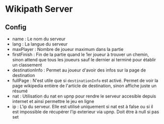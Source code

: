 # Wikipath Server

## Config

 - name : Le nom du serveur
 - lang : La langue du serveur
 - maxPlayer : Nombre de joueur maximum dans la partie
 - firstFinish : Fin de la partie quand le 1er joueur à trouver un chemin, sinon attend que tous les joueurs sauf le dernier ai terminé pour établir un classement
 - destinationInfo : Permet au joueur d'avoir des infos sur la page de destination
 - fullPage : N'est utile que si `destinationInfo` est activé. Permet de voir la page wikipedia entière de l'article de destination, sinon affiche juste un résumé
 - nat : Utilisation du nat en upnp pour rendre le serveur accesible depuis internet et ainsi permettre le jeu en ligne
 - ip : L'ip du serveur. Elle est utilisé uniquement si nat est à false ou si il est impossible de récupérer l'ip exterieur via upnp. Doit être à null si pas set